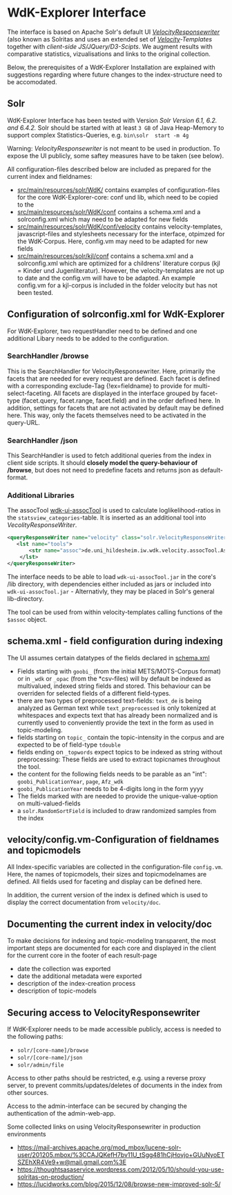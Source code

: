 # WdK-Explorer Interface 

The interface is based on Apache Solr's default UI *[VelocityResponsewriter](https://cwiki.apache.org/confluence/display/solr/Velocity+Response+Writer)* (also known as Solritas and uses an extended set of *[Velocity](https://velocity.apache.org/)-Templates* together with *client-side JS/JQuery/D3-Scipts*. We augment results with comparative statistics, vizualisations and links to the original collection. 

Below, the prerequisites of a WdK-Explorer Installation are explained with suggestions regarding where future changes to the index-structure need to be accomodated. 


Solr
------
WdK-Explorer Interface has been tested with Version *Solr Version 6.1, 6.2. and 6.4.2.* Solr should be started with at least `3 GB` of Java Heap-Memory to support complex Statistics-Queries, e.g. `bin\solr  start -m 4g`

Warning: *VelocityResponsewriter* is not meant to be used in production. To expose the UI publicly, some saftey measures have to be taken (see below).

All configuration-files described below are included as prepared for the current index and fieldnames:

- [src/main/resources/solr/WdK/](src/main/resources/solr/WdK/) contains examples of configuration-files for the core WdK-Explorer-core: conf und lib, which need to be copied to the
- [src/main/resources/solr/WdK/conf](src/main/resources/solr/WdK/conf) contains a schema.xml and a solrconfig.xml which may need to be adapted for new fields
- [src/main/resources/solr/WdK/conf/velocity](src/main/resources/solr/WdK/conf/velocity) contains velocity-templates, javascript-files and stylesheets necessary for the interface, otpimzed for the WdK-Corpus. Here, config.vm may need to be adapted for new fields
 - [src/main/resources/solr/kjl/conf](src/main/resources/solr/kjl/conf) contains a schema.xml and a solrconfig.xml which are optimized for a childrens' literature corpus (kjl = Kinder und Jugenliteratur). However, the velocity-templates are not up to date and the config.vm will have to be adapted. An example config.vm for a kjl-corpus is included in the folder velocity but has not been tested.




Configuration of solrconfig.xml for WdK-Explorer
----

For WdK-Explorer, two requestHandler need to be defined and one additional Libary needs to be added to the configuration.

### SearchHandler **/browse**
This is the SearchHandler for VelocityResponsewriter. Here, primarily the facets that are needed for every request are defined. Each facet is defined with a corresponding exclude-Tag {!ex=fieldname} to provide for multi-select-faceting. All facets are displayed in the interface grouped by facet-type (facet.query, facet.range, facet.field) and in the order defined here. In addition, settings for facets that are not activated by default may be defined here. This way, only the facets themselves need to be activated in the query-URL.

### SearchHandler **/json**
This SearchHandler is used to fetch additional queries from the index in client side scripts. It should **closely model the query-behaviour of /browse**, but does not need to predefine facets and returns json as default-format.


### Additional Libraries
The assocTool [wdk-ui-assocTool](./wdk-ui-assocTool) is used to calculate loglikelihood-ratios in the `statsview_categories`-table. It is inserted as an additional tool into *VecolityResponseWriter*.

```xml
<queryResponseWriter name="velocity" class="solr.VelocityResponseWriter" startup="lazy">
   <lst name="tools">   
       <str name="assoc">de.uni_hildesheim.iw.wdk.velocity.assocTool.AssocTool</str>
    </lst>
</queryResponseWriter>
```    
   
The interface needs to be able to load `wdk-ui-assocTool.jar` in the core's /lib directory, with dependencies either included as jars or included into `wdk-ui-assocTool.jar` - Alternativly, they may be placed in Solr's general lib-directory.

The tool can be used from within velocity-templates calling functions of the `$assoc` object. 

schema.xml - field configuration during indexing
---
The UI assumes certain datatypes of the fields declared in [schema.xml](src/main/resources/solr/WdK/conf/schema.xml)

- Fields starting with `goobi_` (from the initial METS/MOTS-Corpus format) or in `_wdk` or `_opac` (from the *csv-files) will by default be indexed as multivalued, indexed string fields and stored. This behaviour can be overriden for selected fields of a different field-types.
- there are two types of preprocessed text-fields: `text_de`  is being analyzed as German text while `text_preprocessed` is only tokenized at whitespaces and expects text that has already been normalized and is currently used to conveniently provide the text in the form as used in topic-modeling.
- fields starting on `topic_` contain the topic-intensity in the corpus and are expected to be of field-type `tdouble`
- fields ending on `_topwords` expect topics to be indexed as string without preprocessing: These fields are used to extract topicnames throughout the tool. 
- the content for the following fields needs to be parable as an "int": `goobi_PublicationYear`, `page`, `Afz_wdk`  
- `goobi_PublicationYear` needs to be 4-digits long in the form yyyy
- The fields marked with  <!-- Multiple value metadata count fields --> are needed to provide the unique-value-option on multi-valued-fields
- a `solr.RandomSortField` is included to draw randomized samples from the index

velocity/config.vm-Configuration of fieldnames and topicmodels
----
All Index-specific variables are collected in the configuration-file `config.vm`. Here, the names of 
topicmodels, their sizes and topicmodelnames are defined. All fields used for faceting and display can be defined here.

In addition, the current version of the index is defined which is used to display the correct documentation from `velocity/doc`.


Documenting the current index in velocity/doc 
----

To make decisions for indexing and topic-modeling transparent, the most important steps are documented for each core and displayed in the client for the current core in the footer of each result-page

* date the collection was exported
* date the additional metadata were exported
* description of the index-creation process
* description of topic-models


Securing access to VelocityResponsewriter
-----

If WdK-Explorer needs to be made accessible publicly, access is needed to the following paths:

- `solr/[core-name]/browse` 
- `solr/[core-name]/json`
- `solr/admin/file`

Access to other paths should be restricted, e.g. using a reverse proxy server, to prevent commits/updates/deletes of documents in the index from other sources.

Access to the admin-interface can be secured by changing the authentication of the admin-web-app.
  
Some collected links on using VelocityResponsewriter in production environments
    
- <https://mail-archives.apache.org/mod_mbox/lucene-solr-user/201205.mbox/%3CCAJQKefH7bv11U_tSgg481hCjHovjo+GUuNyoETSZEhXR4Ve9+w@mail.gmail.com%3E>
- <https://thoughtsasaservice.wordpress.com/2012/05/10/should-you-use-solritas-on-production/>
- <https://lucidworks.com/blog/2015/12/08/browse-new-improved-solr-5/>
